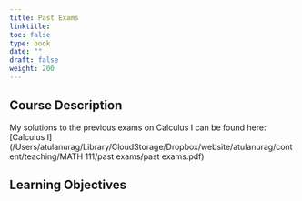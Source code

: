 ```yaml
---
title: Past Exams
linktitle: 
toc: false
type: book
date: ""
draft: false
weight: 200
---
```

## Course Description

 My solutions to the previous exams on Calculus I can be found here:[Calculus I](/Users/atulanurag/Library/CloudStorage/Dropbox/website/atulanurag/content/teaching/MATH 111/past exams/past exams.pdf)




## Learning Objectives

